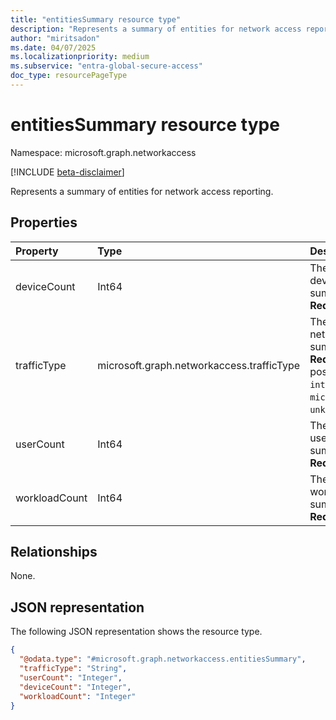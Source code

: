 ```yaml
---
title: "entitiesSummary resource type"
description: "Represents a summary of entities for network access reporting."
author: "miritsadon"
ms.date: 04/07/2025
ms.localizationpriority: medium
ms.subservice: "entra-global-secure-access"
doc_type: resourcePageType
---
```


# entitiesSummary resource type

Namespace: microsoft.graph.networkaccess

[!INCLUDE [beta-disclaimer](../../includes/beta-disclaimer.md)]

Represents a summary of entities for network access reporting.

## Properties
|Property|Type|Description|
|:---|:---|:---|
|deviceCount|Int64|The number of devices in the summary. **Required.**|
|trafficType|microsoft.graph.networkaccess.trafficType|The type of network traffic summarized. **Required.** The possible values are: `internet`, `private`, `microsoft365`, `all`, `unknownFutureValue`.|
|userCount|Int64|The number of users in the summary. **Required.**|
|workloadCount|Int64|The number of workloads in the summary. **Required.**|

## Relationships
None.

## JSON representation
The following JSON representation shows the resource type.
<!-- {
  "blockType": "resource",
  "@odata.type": "microsoft.graph.networkaccess.entitiesSummary"
}
-->
``` json
{
  "@odata.type": "#microsoft.graph.networkaccess.entitiesSummary",
  "trafficType": "String",
  "userCount": "Integer",
  "deviceCount": "Integer",
  "workloadCount": "Integer"
}
```
